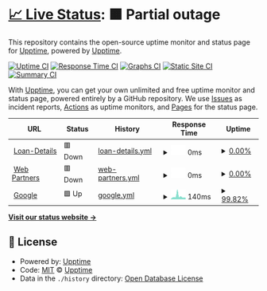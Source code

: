 # [📈 Live Status](https://upptime.github.io/upptime): <!--live status--> **🟧 Partial outage**

This repository contains the open-source uptime monitor and status page for [Upptime](https://upptime.js.org), powered by [Upptime](https://github.com/upptime/upptime).

[![Uptime CI](https://github.com/leonic15/cfa-azure-monitoreo/workflows/Uptime%20CI/badge.svg)](https://github.com/leonic15/cfa-azure-monitoreo/actions?query=workflow%3A%22Uptime+CI%22)
[![Response Time CI](https://github.com/leonic15/cfa-azure-monitoreo/workflows/Response%20Time%20CI/badge.svg)](https://github.com/leonic15/cfa-azure-monitoreo/actions?query=workflow%3A%22Response+Time+CI%22)
[![Graphs CI](https://github.com/leonic15/cfa-azure-monitoreo/workflows/Graphs%20CI/badge.svg)](https://github.com/leonic15/cfa-azure-monitoreo/actions?query=workflow%3A%22Graphs+CI%22)
[![Static Site CI](https://github.com/leonic15/cfa-azure-monitoreo/workflows/Static%20Site%20CI/badge.svg)](https://github.com/leonic15/cfa-azure-monitoreo/actions?query=workflow%3A%22Static+Site+CI%22)
[![Summary CI](https://github.com/leonic15/cfa-azure-monitoreo/workflows/Summary%20CI/badge.svg)](https://github.com/leonic15/cfa-azure-monitoreo/actions?query=workflow%3A%22Summary+CI%22)

With [Upptime](https://upptime.js.org), you can get your own unlimited and free uptime monitor and status page, powered entirely by a GitHub repository. We use [Issues](https://github.com/upptime/upptime/issues) as incident reports, [Actions](https://github.com/leonic15/cfa-azure-monitoreo/actions) as uptime monitors, and [Pages](https://upptime.github.io/upptime) for the status page.

<!--start: status pages-->
<!-- This summary is generated by Upptime (https://github.com/upptime/upptime) -->
<!-- Do not edit this manually, your changes will be overwritten -->
<!-- prettier-ignore -->
| URL | Status | History | Response Time | Uptime |
| --- | ------ | ------- | ------------- | ------ |
| <img alt="" src="https://www.efectivosi.com.ar/assets/site/img/favicon.ico" height="13"> [Loan-Details](http://efectivosi-azure.epidataconsulting.com/api/public/getAllLoans) | 🟥 Down | [loan-details.yml](https://github.com/leonic15/cfa-azure-monitoreo/commits/HEAD/history/loan-details.yml) | <details><summary><img alt="Response time graph" src="./graphs/loan-details/response-time-week.png" height="20"> 0ms</summary><br><a href="https://leonic15.github.io/cfa-azure-monitoreo/history/loan-details"><img alt="Response time 0" src="https://img.shields.io/endpoint?url=https%3A%2F%2Fraw.githubusercontent.com%2Fleonic15%2Fcfa-azure-monitoreo%2FHEAD%2Fapi%2Floan-details%2Fresponse-time.json"></a><br><a href="https://leonic15.github.io/cfa-azure-monitoreo/history/loan-details"><img alt="24-hour response time 0" src="https://img.shields.io/endpoint?url=https%3A%2F%2Fraw.githubusercontent.com%2Fleonic15%2Fcfa-azure-monitoreo%2FHEAD%2Fapi%2Floan-details%2Fresponse-time-day.json"></a><br><a href="https://leonic15.github.io/cfa-azure-monitoreo/history/loan-details"><img alt="7-day response time 0" src="https://img.shields.io/endpoint?url=https%3A%2F%2Fraw.githubusercontent.com%2Fleonic15%2Fcfa-azure-monitoreo%2FHEAD%2Fapi%2Floan-details%2Fresponse-time-week.json"></a><br><a href="https://leonic15.github.io/cfa-azure-monitoreo/history/loan-details"><img alt="30-day response time 0" src="https://img.shields.io/endpoint?url=https%3A%2F%2Fraw.githubusercontent.com%2Fleonic15%2Fcfa-azure-monitoreo%2FHEAD%2Fapi%2Floan-details%2Fresponse-time-month.json"></a><br><a href="https://leonic15.github.io/cfa-azure-monitoreo/history/loan-details"><img alt="1-year response time 0" src="https://img.shields.io/endpoint?url=https%3A%2F%2Fraw.githubusercontent.com%2Fleonic15%2Fcfa-azure-monitoreo%2FHEAD%2Fapi%2Floan-details%2Fresponse-time-year.json"></a></details> | <details><summary><a href="https://leonic15.github.io/cfa-azure-monitoreo/history/loan-details">0.00%</a></summary><a href="https://leonic15.github.io/cfa-azure-monitoreo/history/loan-details"><img alt="All-time uptime 4.82%" src="https://img.shields.io/endpoint?url=https%3A%2F%2Fraw.githubusercontent.com%2Fleonic15%2Fcfa-azure-monitoreo%2FHEAD%2Fapi%2Floan-details%2Fuptime.json"></a><br><a href="https://leonic15.github.io/cfa-azure-monitoreo/history/loan-details"><img alt="24-hour uptime 0.00%" src="https://img.shields.io/endpoint?url=https%3A%2F%2Fraw.githubusercontent.com%2Fleonic15%2Fcfa-azure-monitoreo%2FHEAD%2Fapi%2Floan-details%2Fuptime-day.json"></a><br><a href="https://leonic15.github.io/cfa-azure-monitoreo/history/loan-details"><img alt="7-day uptime 0.00%" src="https://img.shields.io/endpoint?url=https%3A%2F%2Fraw.githubusercontent.com%2Fleonic15%2Fcfa-azure-monitoreo%2FHEAD%2Fapi%2Floan-details%2Fuptime-week.json"></a><br><a href="https://leonic15.github.io/cfa-azure-monitoreo/history/loan-details"><img alt="30-day uptime 1.38%" src="https://img.shields.io/endpoint?url=https%3A%2F%2Fraw.githubusercontent.com%2Fleonic15%2Fcfa-azure-monitoreo%2FHEAD%2Fapi%2Floan-details%2Fuptime-month.json"></a><br><a href="https://leonic15.github.io/cfa-azure-monitoreo/history/loan-details"><img alt="1-year uptime 0.00%" src="https://img.shields.io/endpoint?url=https%3A%2F%2Fraw.githubusercontent.com%2Fleonic15%2Fcfa-azure-monitoreo%2FHEAD%2Fapi%2Floan-details%2Fuptime-year.json"></a></details>
| <img alt="" src="https://icons.duckduckgo.com/ip3/efectivosi-azure.epidataconsulting.com.ico" height="13"> [Web Partners](https://efectivosi-azure.epidataconsulting.com) | 🟥 Down | [web-partners.yml](https://github.com/leonic15/cfa-azure-monitoreo/commits/HEAD/history/web-partners.yml) | <details><summary><img alt="Response time graph" src="./graphs/web-partners/response-time-week.png" height="20"> 0ms</summary><br><a href="https://leonic15.github.io/cfa-azure-monitoreo/history/web-partners"><img alt="Response time 0" src="https://img.shields.io/endpoint?url=https%3A%2F%2Fraw.githubusercontent.com%2Fleonic15%2Fcfa-azure-monitoreo%2FHEAD%2Fapi%2Fweb-partners%2Fresponse-time.json"></a><br><a href="https://leonic15.github.io/cfa-azure-monitoreo/history/web-partners"><img alt="24-hour response time 0" src="https://img.shields.io/endpoint?url=https%3A%2F%2Fraw.githubusercontent.com%2Fleonic15%2Fcfa-azure-monitoreo%2FHEAD%2Fapi%2Fweb-partners%2Fresponse-time-day.json"></a><br><a href="https://leonic15.github.io/cfa-azure-monitoreo/history/web-partners"><img alt="7-day response time 0" src="https://img.shields.io/endpoint?url=https%3A%2F%2Fraw.githubusercontent.com%2Fleonic15%2Fcfa-azure-monitoreo%2FHEAD%2Fapi%2Fweb-partners%2Fresponse-time-week.json"></a><br><a href="https://leonic15.github.io/cfa-azure-monitoreo/history/web-partners"><img alt="30-day response time 0" src="https://img.shields.io/endpoint?url=https%3A%2F%2Fraw.githubusercontent.com%2Fleonic15%2Fcfa-azure-monitoreo%2FHEAD%2Fapi%2Fweb-partners%2Fresponse-time-month.json"></a><br><a href="https://leonic15.github.io/cfa-azure-monitoreo/history/web-partners"><img alt="1-year response time 0" src="https://img.shields.io/endpoint?url=https%3A%2F%2Fraw.githubusercontent.com%2Fleonic15%2Fcfa-azure-monitoreo%2FHEAD%2Fapi%2Fweb-partners%2Fresponse-time-year.json"></a></details> | <details><summary><a href="https://leonic15.github.io/cfa-azure-monitoreo/history/web-partners">0.00%</a></summary><a href="https://leonic15.github.io/cfa-azure-monitoreo/history/web-partners"><img alt="All-time uptime 10.05%" src="https://img.shields.io/endpoint?url=https%3A%2F%2Fraw.githubusercontent.com%2Fleonic15%2Fcfa-azure-monitoreo%2FHEAD%2Fapi%2Fweb-partners%2Fuptime.json"></a><br><a href="https://leonic15.github.io/cfa-azure-monitoreo/history/web-partners"><img alt="24-hour uptime 0.00%" src="https://img.shields.io/endpoint?url=https%3A%2F%2Fraw.githubusercontent.com%2Fleonic15%2Fcfa-azure-monitoreo%2FHEAD%2Fapi%2Fweb-partners%2Fuptime-day.json"></a><br><a href="https://leonic15.github.io/cfa-azure-monitoreo/history/web-partners"><img alt="7-day uptime 0.00%" src="https://img.shields.io/endpoint?url=https%3A%2F%2Fraw.githubusercontent.com%2Fleonic15%2Fcfa-azure-monitoreo%2FHEAD%2Fapi%2Fweb-partners%2Fuptime-week.json"></a><br><a href="https://leonic15.github.io/cfa-azure-monitoreo/history/web-partners"><img alt="30-day uptime 1.38%" src="https://img.shields.io/endpoint?url=https%3A%2F%2Fraw.githubusercontent.com%2Fleonic15%2Fcfa-azure-monitoreo%2FHEAD%2Fapi%2Fweb-partners%2Fuptime-month.json"></a><br><a href="https://leonic15.github.io/cfa-azure-monitoreo/history/web-partners"><img alt="1-year uptime 0.00%" src="https://img.shields.io/endpoint?url=https%3A%2F%2Fraw.githubusercontent.com%2Fleonic15%2Fcfa-azure-monitoreo%2FHEAD%2Fapi%2Fweb-partners%2Fuptime-year.json"></a></details>
| <img alt="" src="https://icons.duckduckgo.com/ip3/www.google.com.ico" height="13"> [Google](https://www.google.com) | 🟩 Up | [google.yml](https://github.com/leonic15/cfa-azure-monitoreo/commits/HEAD/history/google.yml) | <details><summary><img alt="Response time graph" src="./graphs/google/response-time-week.png" height="20"> 140ms</summary><br><a href="https://leonic15.github.io/cfa-azure-monitoreo/history/google"><img alt="Response time 113" src="https://img.shields.io/endpoint?url=https%3A%2F%2Fraw.githubusercontent.com%2Fleonic15%2Fcfa-azure-monitoreo%2FHEAD%2Fapi%2Fgoogle%2Fresponse-time.json"></a><br><a href="https://leonic15.github.io/cfa-azure-monitoreo/history/google"><img alt="24-hour response time 80" src="https://img.shields.io/endpoint?url=https%3A%2F%2Fraw.githubusercontent.com%2Fleonic15%2Fcfa-azure-monitoreo%2FHEAD%2Fapi%2Fgoogle%2Fresponse-time-day.json"></a><br><a href="https://leonic15.github.io/cfa-azure-monitoreo/history/google"><img alt="7-day response time 140" src="https://img.shields.io/endpoint?url=https%3A%2F%2Fraw.githubusercontent.com%2Fleonic15%2Fcfa-azure-monitoreo%2FHEAD%2Fapi%2Fgoogle%2Fresponse-time-week.json"></a><br><a href="https://leonic15.github.io/cfa-azure-monitoreo/history/google"><img alt="30-day response time 118" src="https://img.shields.io/endpoint?url=https%3A%2F%2Fraw.githubusercontent.com%2Fleonic15%2Fcfa-azure-monitoreo%2FHEAD%2Fapi%2Fgoogle%2Fresponse-time-month.json"></a><br><a href="https://leonic15.github.io/cfa-azure-monitoreo/history/google"><img alt="1-year response time 114" src="https://img.shields.io/endpoint?url=https%3A%2F%2Fraw.githubusercontent.com%2Fleonic15%2Fcfa-azure-monitoreo%2FHEAD%2Fapi%2Fgoogle%2Fresponse-time-year.json"></a></details> | <details><summary><a href="https://leonic15.github.io/cfa-azure-monitoreo/history/google">99.82%</a></summary><a href="https://leonic15.github.io/cfa-azure-monitoreo/history/google"><img alt="All-time uptime 99.99%" src="https://img.shields.io/endpoint?url=https%3A%2F%2Fraw.githubusercontent.com%2Fleonic15%2Fcfa-azure-monitoreo%2FHEAD%2Fapi%2Fgoogle%2Fuptime.json"></a><br><a href="https://leonic15.github.io/cfa-azure-monitoreo/history/google"><img alt="24-hour uptime 100.00%" src="https://img.shields.io/endpoint?url=https%3A%2F%2Fraw.githubusercontent.com%2Fleonic15%2Fcfa-azure-monitoreo%2FHEAD%2Fapi%2Fgoogle%2Fuptime-day.json"></a><br><a href="https://leonic15.github.io/cfa-azure-monitoreo/history/google"><img alt="7-day uptime 99.82%" src="https://img.shields.io/endpoint?url=https%3A%2F%2Fraw.githubusercontent.com%2Fleonic15%2Fcfa-azure-monitoreo%2FHEAD%2Fapi%2Fgoogle%2Fuptime-week.json"></a><br><a href="https://leonic15.github.io/cfa-azure-monitoreo/history/google"><img alt="30-day uptime 99.96%" src="https://img.shields.io/endpoint?url=https%3A%2F%2Fraw.githubusercontent.com%2Fleonic15%2Fcfa-azure-monitoreo%2FHEAD%2Fapi%2Fgoogle%2Fuptime-month.json"></a><br><a href="https://leonic15.github.io/cfa-azure-monitoreo/history/google"><img alt="1-year uptime 99.99%" src="https://img.shields.io/endpoint?url=https%3A%2F%2Fraw.githubusercontent.com%2Fleonic15%2Fcfa-azure-monitoreo%2FHEAD%2Fapi%2Fgoogle%2Fuptime-year.json"></a></details>

<!--end: status pages-->

[**Visit our status website →**](https://upptime.github.io/upptime)

## 📄 License

- Powered by: [Upptime](https://github.com/upptime/upptime)
- Code: [MIT](./LICENSE) © [Upptime](https://upptime.js.org)
- Data in the `./history` directory: [Open Database License](https://opendatacommons.org/licenses/odbl/1-0/)
